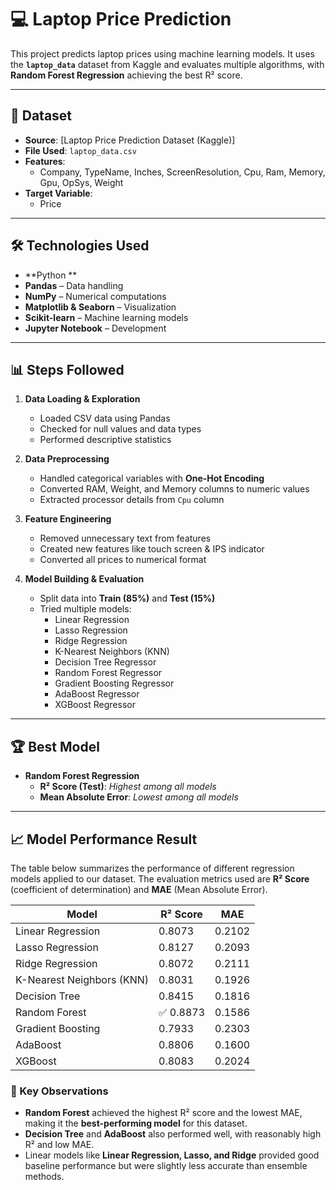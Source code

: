 # 💻 Laptop Price Prediction

This project predicts laptop prices using machine learning models. It uses the **`laptop_data`** dataset from Kaggle and evaluates multiple algorithms, with **Random Forest Regression** achieving the best R² score.

---

## 📂 Dataset

- **Source**: [Laptop Price Prediction Dataset (Kaggle)]
- **File Used**: `laptop_data.csv`
- **Features**:
  - Company, TypeName, Inches, ScreenResolution, Cpu, Ram, Memory, Gpu, OpSys, Weight
- **Target Variable**:
  - Price 

---

## 🛠️ Technologies Used

- **Python **
- **Pandas** – Data handling
- **NumPy** – Numerical computations
- **Matplotlib & Seaborn** – Visualization
- **Scikit-learn** – Machine learning models
- **Jupyter Notebook** – Development

---

## 📊 Steps Followed

1. **Data Loading & Exploration**  
   - Loaded CSV data using Pandas  
   - Checked for null values and data types  
   - Performed descriptive statistics

2. **Data Preprocessing**  
   - Handled categorical variables with **One-Hot Encoding**  
   - Converted RAM, Weight, and Memory columns to numeric values  
   - Extracted processor details from `Cpu` column

3. **Feature Engineering**  
   - Removed unnecessary text from features  
   - Created new features like touch screen & IPS indicator  
   - Converted all prices to numerical format

4. **Model Building & Evaluation**  
   - Split data into **Train (85%)** and **Test (15%)**  
   - Tried multiple models:  
     - Linear Regression  
     - Lasso Regression  
     - Ridge Regression  
     - K-Nearest Neighbors (KNN)  
     - Decision Tree Regressor  
     - Random Forest Regressor  
     - Gradient Boosting Regressor  
     - AdaBoost Regressor  
     - XGBoost Regressor  

---

## 🏆 Best Model

- **Random Forest Regression**
  - **R² Score (Test)**: *Highest among all models*
  - **Mean Absolute Error**: *Lowest among all models*

---

##  📈 Model Performance Result

The table below summarizes the performance of different regression models applied to our dataset. The evaluation metrics used are **R² Score** (coefficient of determination) and **MAE** (Mean Absolute Error).  

| Model                        | R² Score | MAE     |
|-------------------------------|----------|---------|
| Linear Regression             | 0.8073   | 0.2102  |
| Lasso Regression              | 0.8127   | 0.2093  |
| Ridge Regression              | 0.8072   | 0.2111  |
| K-Nearest Neighbors (KNN)     | 0.8031   | 0.1926  |
| Decision Tree                 | 0.8415   | 0.1816  |
| Random Forest                 | ✅ 0.8873 | 0.1586  |
| Gradient Boosting             | 0.7933   | 0.2303  |
| AdaBoost                      | 0.8806   | 0.1600  |
| XGBoost                       | 0.8083   | 0.2024  |

### 🔹 Key Observations
- **Random Forest** achieved the highest R² score and the lowest MAE, making it the **best-performing model** for this dataset.  
- **Decision Tree** and **AdaBoost** also performed well, with reasonably high R² and low MAE.  
- Linear models like **Linear Regression, Lasso, and Ridge** provided good baseline performance but were slightly less accurate than ensemble methods.

